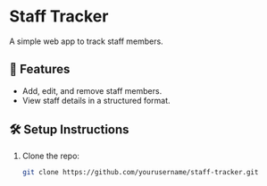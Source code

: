 # Staff Tracker

A simple web app to track staff members.

## 🚀 Features
- Add, edit, and remove staff members.
- View staff details in a structured format.

## 🛠️ Setup Instructions
1. Clone the repo:
   ```sh
   git clone https://github.com/yourusername/staff-tracker.git
